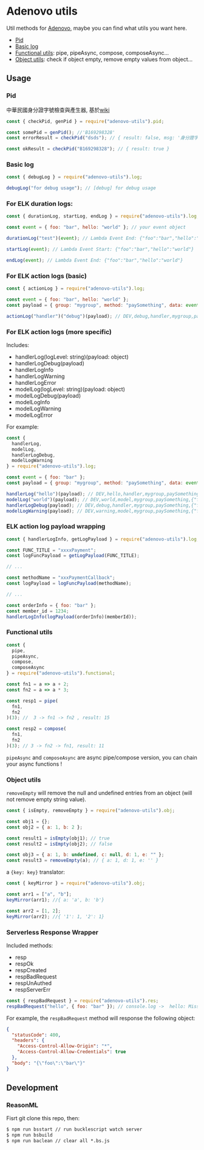 # Adenovo utils

Util methods for [Adenovo](https://www.adenovo.com/), maybe you can find what utils you want here.

- [Pid](#pid)
- [Basic log](#basic-log)
- [Functional utils](#functional-utils): pipe, pipeAsync, compose, composeAsync...
- [Object utils](#object-utils): check if object empty, remove empty values from object...

## Usage

### Pid

中華民國身分證字號檢查與產生器, 基於[wiki](https://zh.wikipedia.org/wiki/%E4%B8%AD%E8%8F%AF%E6%B0%91%E5%9C%8B%E5%9C%8B%E6%B0%91%E8%BA%AB%E5%88%86%E8%AD%89#%E7%B7%A8%E8%99%9F%E8%A6%8F%E5%89%87)

```js
const { checkPid, genPid } = require("adenovo-utils").pid;

const somePid = genPid(); //'B169298328'
const errorResult = checkPid("dsds"); // { result: false, msg: '身分證字號長度不正確' }

const okResult = checkPid("B169298328"); // { result: true }
```

### Basic log

```js
const { debugLog } = require("adenovo-utils").log;

debugLog("for debug usage"); // [debug] for debug usage
```

### For ELK duration logs:

```js
const { durationLog, startLog, endLog } = require("adenovo-utils").log;

const event = { foo: "bar", hello: "world" }; // your event object

durationLog("test")(event); // Lambda Event End: {"foo":"bar","hello":"world"}

startLog(event); // Lambda Event Start: {"foo":"bar","hello":"world"}

endLog(event); // Lambda Event End: {"foo":"bar","hello":"world"}
```

### For ELK action logs (basic)

```js
const { actionLog } = require("adenovo-utils").log;

const event = { foo: "bar", hello: "world" };
const payload = { group: "mygroup", method: "paySomething", data: event }; // optional: memberId

actionLog("handler")("debug")(payload); // DEV,debug,handler,mygroup,paySomething,{"foo":"bar","hello":"world"}
```

### For ELK action logs (more specific)

Includes:

- handlerLog(logLevel: string)(payload: object)
- handlerLogDebug(payload)
- handlerLogInfo
- handlerLogWarning
- handlerLogError
- modelLog(logLevel: string)(payload: object)
- modelLogDebug(payload)
- modelLogInfo
- modelLogWarning
- modelLogError

For example:

```js
const {
  handlerLog,
  modelLog,
  handlerLogDebug,
  modelLogWarning
} = require("adenovo-utils").log;

const event = { foo: "bar" };
const payload = { group: "mygroup", method: "paySomething", data: event };

handlerLog("hello")(payload); // DEV,hello,handler,mygroup,paySomething,{"foo":"bar"}
modelLog("world")(payload); // DEV,world,model,mygroup,paySomething,{"foo":"bar"}
handlerLogDebug(payload); // DEV,debug,handler,mygroup,paySomething,{"foo":"bar"}
modelLogWarning(payload); // DEV,warning,model,mygroup,paySomething,{"foo":"bar"}
```

### ELK action log payload wrapping

```js
const { handlerLogInfo, getLogPayload } = require("adenovo-utils").log;

const FUNC_TITLE = "xxxxPayment";
const logFuncPayload = getLogPayload(FUNC_TITLE);

// ...

const methodName = "xxxPaymentCallback";
const logPayload = logFuncPayload(methodName);

// ...

const orderInfo = { foo: "bar" };
const member_id = 1234;
handlerLogInfo(logPayload(orderInfo)(memberId));
```

### Functional utils

```js
const {
  pipe,
  pipeAsync,
  compose,
  composeAsync
} = require("adenovo-utils").functional;

const fn1 = a => a + 2;
const fn2 = a => a * 3;

const resp1 = pipe(
  fn1,
  fn2
)(3); //  3 -> fn1 -> fn2 , result: 15

const resp2 = compose(
  fn1,
  fn2
)(3); // 3 -> fn2 -> fn1, result: 11
```

`pipeAsync` and `composeAsync` are async pipe/compose version, you can chain your async functions !

### Object utils

`removeEmpty` will remove the null and undefined entries from an object (will not remove empty string value).

```js
const { isEmpty, removeEmpty } = require("adenovo-utils").obj;

const obj1 = {};
const obj2 = { a: 1, b: 2 };

const result1 = isEmpty(obj1); // true
const result2 = isEmpty(obj2); // false

const obj3 = { a: 1, b: undefined, c: null, d: 1, e: "" };
const result3 = removeEmpty(a); // { a: 1, d: 1, e: '' }
```

a `{key: key}` translator:

```js
const { keyMirror } = require("adenovo-utils").obj;

const arr1 = ["a", "b"];
keyMirror(arr1); //{ a: 'a', b: 'b'}

const arr2 = [1, 2];
keyMirror(arr2); //{ '1': 1, '2': 1}
```

### Serverless Response Wrapper

Included methods:

- resp
- respOk
- respCreated
- respBadRequest
- respUnAuthed
- respServerErr

```js
const { respBadRequest } = require("adenovo-utils").res;
respBadRequest("hello", { foo: "bar" }); // console.log ->  hello: Missing or Bad Parameters. body: {"foo":"bar"}
```

For example, the `respBadRequest` method will response the following object:

```json
{
  "statusCode": 400,
  "headers": {
    "Access-Control-Allow-Origin": "*",
    "Access-Control-Allow-Credentials": true
  },
  "body": "{\"foo\":\"bar\"}"
}
```

## Development

### ReasonML

Fisrt git clone this repo, then:

```txt
$ npm run bsstart // run bucklescript watch server
$ npm run bsbuild
$ npm run baclean // clear all *.bs.js
```
